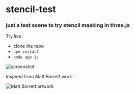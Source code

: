 # stencil-test
### just a test scene to try stencil masking in three.js ###

Try live :
- clone the repo
- `npm install`
- `node app.js`

![screenshot](https://felixmariotto.s3.eu-west-3.amazonaws.com/Screenshot_1.png)

Inspired from Matt Borrett work :

![Matt Borrett artwork](https://i.pinimg.com/originals/38/76/91/387691055da070c65dba9157c9994a36.jpg)
